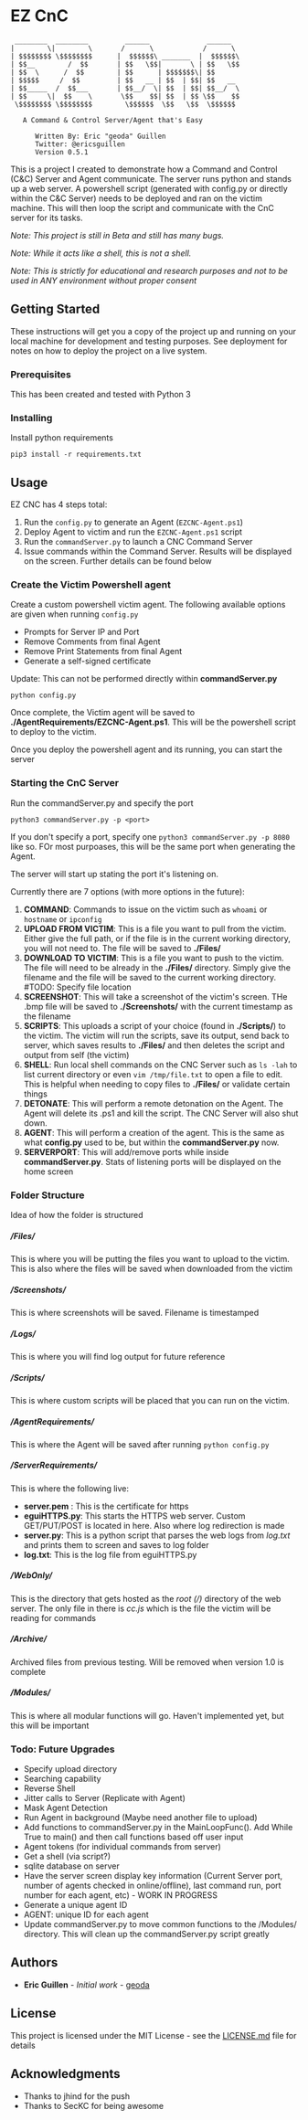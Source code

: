 # EZ CnC

     ________  ________         ______              ______  
    |        \|        \       /      \            /      \ 
    | $$$$$$$$ \$$$$$$$$      |  $$$$$$\ _______  |  $$$$$$\
    | $$__        /  $$       | $$   \$$|       \ | $$   \$$
    | $$  \      /  $$        | $$      | $$$$$$$\| $$      
    | $$$$$     /  $$         | $$   __ | $$  | $$| $$   __ 
    | $$_____  /  $$___       | $$__/  \| $$  | $$| $$__/  \
    | $$     \|  $$    \       \$$    $$| $$  | $$ \$$    $$
     \$$$$$$$$ \$$$$$$$$        \$$$$$$  \$$   \$$  \$$$$$$ 
                                                        
       A Command & Control Server/Agent that's Easy                
		   						    
          Written By: Eric "geoda" Guillen
          Twitter: @ericsguillen
          Version 0.5.1




This is a project I created to demonstrate how a Command and Control (C&C) Server and Agent communicate. The server runs python and stands up a web server. A powershell script (generated with config.py or directly within the C&C Server) needs to be deployed and ran on the victim machine. This will then loop the script and communicate with the CnC server for its tasks. 

*Note: This project is still in Beta and still has many bugs.*

*Note: While it acts like a shell, this is not a shell.*

*Note: This is strictly for educational and research purposes and not to be used in ANY environment without proper consent*

## Getting Started

These instructions will get you a copy of the project up and running on your local machine for development and testing purposes. See deployment for notes on how to deploy the project on a live system.

### Prerequisites

This has been created and tested with Python 3


### Installing

Install python requirements

```
pip3 install -r requirements.txt
```


## Usage

EZ CNC has 4 steps total:
1. Run the ```config.py``` to generate an Agent (```EZCNC-Agent.ps1```)
1. Deploy Agent to victim and run the ```EZCNC-Agent.ps1``` script
1. Run the ```commandServer.py``` to launch a CNC Command Server
1. Issue commands within the Command Server. Results will be displayed on the screen. Further details can be found below

### Create the Victim Powershell agent

Create a custom powershell victim agent. 
The following available options are given when running ```config.py```
* Prompts for Server IP and Port
* Remove Comments from final Agent
* Remove Print Statements from final Agent
* Generate a self-signed certificate

Update: This can not be performed directly within __commandServer.py__

```
python config.py
```

Once complete, the Victim agent will be saved to __./AgentRequirements/EZCNC-Agent.ps1__. This will be the powershell script to deploy to the victim.

Once you deploy the powershell agent and its running, you can start the server

### Starting the CnC Server

Run the commandServer.py and specify the port

```
python3 commandServer.py -p <port>
```
If you don't specify a port, specify one ```python3 commandServer.py -p 8080``` like so. FOr most purpoases, this will be the same port when generating the Agent.

The server will start up stating the port it's listening on.

Currently there are 7 options (with more options in the future):
1. __COMMAND__: Commands to issue on the victim such as ```whoami``` or ```hostname``` or ```ipconfig```
2. __UPLOAD FROM VICTIM__: This is a file you want to pull from the victim. Either give the full path, or if the file is in the current working directory, you will not need to. The file will be saved to __./Files/__
3. __DOWNLOAD TO VICTIM__: This is a file you want to push to the victim. The file will need to be already in the __./Files/__ directory. Simply give the filename and the file will be saved to the current working directory. #TODO: Specify file location
4. __SCREENSHOT__: This will take a screenshot of the victim's screen. THe .bmp file will be saved to __./Screenshots/__ with the current timestamp as the filename
5. __SCRIPTS__: This uploads a script of your choice (found in __./Scripts/__) to the victim. The victim will run the scripts, save its output, send back to server, which saves results to __./Files/__ and then deletes the script and output from self (the victim) 
6. __SHELL__: Run local shell commands on the CNC Server such as ```ls -lah``` to list current directory or even ```vim /tmp/file.txt``` to open a file to edit. This is helpful when needing to copy files to __./Files/__ or validate certain things
7. __DETONATE__: This will perform a remote detonation on the Agent. The Agent will delete its .ps1 and kill the script. The CNC Server will also shut down.
8. __AGENT__: This will perform a creation of the agent. This is the same as what __config.py__ used to be, but within the __commandServer.py__ now.
9. __SERVERPORT__: This will add/remove ports while inside __commandServer.py__. Stats of listening ports will be displayed on the home screen

### Folder Structure
Idea of how the folder is structured

##### /Files/
This is where you will be putting the files you want to upload to the victim.
This is also where the files will be saved when downloaded from the victim

##### /Screenshots/
This is where screenshots will be saved. Filename is timestamped

##### /Logs/
This is where you will find log output for future reference

##### /Scripts/
This is where custom scripts will be placed that you can run on the victim. 

##### /AgentRequirements/
This is where the Agent will be saved after running ```python config.py```

##### /ServerRequirements/
This is where the following live:
* __server.pem__ : This is the certificate for https
* __eguiHTTPS.py__: This starts the HTTPS web server. Custom GET/PUT/POST is located in here. Also where log redirection is made
* __server.py__: This is a python script that parses the web logs from _log.txt_ and prints them to screen and saves to log folder
* __log.txt__: This is the log file from eguiHTTPS.py

##### /WebOnly/
This is the directory that gets hosted as the _root (/)_ directory of the web server. 
The only file in there is _cc.js_ which is the file the victim will be reading for commands

##### /Archive/
Archived files from previous testing. Will be removed when version 1.0 is complete

##### /Modules/
This is where all modular functions will go. Haven't implemented yet, but this will be important 

### Todo: Future Upgrades
* Specify upload directory
* Searching capability
* Reverse Shell
* Jitter calls to Server (Replicate with Agent)
* Mask Agent Detection
* Run Agent in background (Maybe need another file to upload)
* Add functions to commandServer.py in the MainLoopFunc(). Add While True to main() and then call functions based off user input
* Agent tokens (for individual commands from server)
* Get a shell (via script?) 
* sqlite database on server
* Have the server screen display key information (Current Server port, number of agents checked in online/offline), last command run, port number for each agent, etc) - WORK IN PROGRESS
* Generate a unique agent ID
* AGENT: unique ID for each agent
* Update commandServer.py to move common functions to the /Modules/ directory. This will clean up the commandServer.py script greatly


## Authors

* **Eric Guillen** - *Initial work* - [geoda](https://twitter.com/ericsguillen)

## License

This project is licensed under the MIT License - see the [LICENSE.md](LICENSE.md) file for details

## Acknowledgments

* Thanks to jhind for the push
* Thanks to SecKC for being awesome
